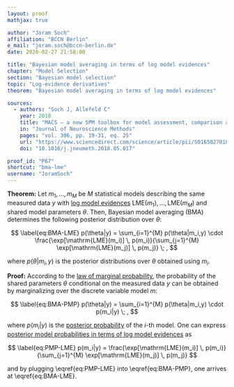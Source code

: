 ```yaml
---
layout: proof
mathjax: true

author: "Joram Soch"
affiliation: "BCCN Berlin"
e_mail: "joram.soch@bccn-berlin.de"
date: 2020-02-27 21:58:00

title: "Bayesian model averaging in terms of log model evidences"
chapter: "Model Selection"
section: "Bayesian model selection"
topic: "Log-evidence derivatives"
theorem: "Bayesian model averaging in terms of log model evidences"

sources:
  - authors: "Soch J, Allefeld C"
    year: 2018
    title: "MACS – a new SPM toolbox for model assessment, comparison and selection"
    in: "Journal of Neuroscience Methods"
    pages: "vol. 306, pp. 19-31, eq. 25"
    url: "https://www.sciencedirect.com/science/article/pii/S0165027018301468"
    doi: "10.1016/j.jneumeth.2018.05.017"

proof_id: "P67"
shortcut: "bma-lme"
username: "JoramSoch"
---
```



**Theorem:** Let $m_1, \ldots, m_M$ be $M$ statistical models describing the same measured data $y$ with [log model evidences](/D/lme) $\mathrm{LME}(m_1), \ldots, \mathrm{LME}(m_M)$ and shared model parameters $\theta$. Then, Bayesian model averaging (BMA) determines the following posterior distribution over $\theta$:

$$ \label{eq:BMA-LME}
p(\theta|y) = \sum_{i=1}^{M} p(\theta|m_i,y) \cdot \frac{\exp[\mathrm{LME}(m_i)] \, p(m_i)}{\sum_{j=1}^{M} \exp[\mathrm{LME}(m_j)] \, p(m_j)} \; ,
$$

where $p(\theta \vert m_i,y)$ is the posterior distributions over $\theta$ obtained using $m_i$.


**Proof:** According to the [law of marginal probability](/D/prob-marg), the probability of the shared parameters $\theta$ conditional on the measured data $y$ can be obtained by marginalizing over the discrete variable model $m$:

$$ \label{eq:BMA-PMP}
p(\theta|y) = \sum_{i=1}^{M} p(\theta|m_i,y) \cdot p(m_i|y) \; ,
$$

where $p(m_i \vert y)$ is the [posterior probability](/D/pmp) of the $i$-th model. One can express [posterior model probabilities in terms of log model evidences](/P/pmp-lme) as

$$ \label{eq:PMP-LME}
p(m_i|y) = \frac{\exp[\mathrm{LME}(m_i)] \, p(m_i)}{\sum_{j=1}^{M} \exp[\mathrm{LME}(m_j)] \, p(m_j)}
$$

and by plugging \eqref{eq:PMP-LME} into \eqref{eq:BMA-PMP}, one arrives at \eqref{eq:BMA-LME}.